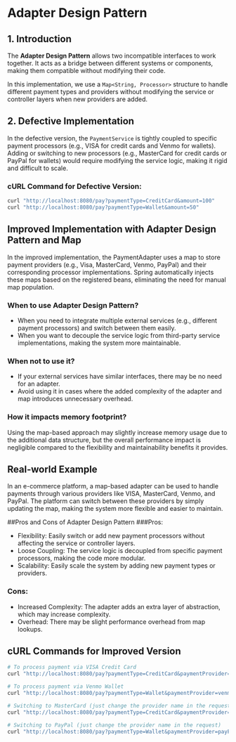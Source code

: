 # Adapter Design Pattern

## 1. Introduction
The **Adapter Design Pattern** allows two incompatible interfaces to work together. It acts as a bridge between different systems or components, making them compatible without modifying their code.

In this implementation, we use a `Map<String, Processor>` structure to handle different payment types and providers without modifying the service or controller layers when new providers are added.

## 2. Defective Implementation
In the defective version, the `PaymentService` is tightly coupled to specific payment processors (e.g., VISA for credit cards and Venmo for wallets). Adding or switching to new processors (e.g., MasterCard for credit cards or PayPal for wallets) would require modifying the service logic, making it rigid and difficult to scale.

### cURL Command for Defective Version:
```bash
curl "http://localhost:8080/pay?paymentType=CreditCard&amount=100"
curl "http://localhost:8080/pay?paymentType=Wallet&amount=50"
```

## Improved Implementation with Adapter Design Pattern and Map
In the improved implementation, the PaymentAdapter uses a map to store payment providers (e.g., Visa, MasterCard, Venmo, PayPal) and their corresponding processor implementations. Spring automatically injects these maps based on the registered beans, eliminating the need for manual map population.

### When to use Adapter Design Pattern?
- When you need to integrate multiple external services (e.g., different payment processors) and switch between them easily.
- When you want to decouple the service logic from third-party service implementations, making the system more maintainable.

### When not to use it?
- If your external services have similar interfaces, there may be no need for an adapter.
- Avoid using it in cases where the added complexity of the adapter and map introduces unnecessary overhead.

### How it impacts memory footprint?
Using the map-based approach may slightly increase memory usage due to the additional data structure, but the overall performance impact is negligible compared to the flexibility and maintainability benefits it provides.

## Real-world Example
In an e-commerce platform, a map-based adapter can be used to handle payments through various providers like VISA, MasterCard, Venmo, and PayPal. The platform can switch between these providers by simply updating the map, making the system more flexible and easier to maintain.

##Pros and Cons of Adapter Design Pattern
###Pros:
- Flexibility: Easily switch or add new payment processors without affecting the service or controller layers.
- Loose Coupling: The service logic is decoupled from specific payment processors, making the code more modular.
- Scalability: Easily scale the system by adding new payment types or providers.

### Cons:
- Increased Complexity: The adapter adds an extra layer of abstraction, which may increase complexity.
- Overhead: There may be slight performance overhead from map lookups.


## cURL Commands for Improved Version
```bash
# To process payment via VISA Credit Card
curl "http://localhost:8080/pay?paymentType=CreditCard&paymentProvider=visaProcessor&amount=100"

# To process payment via Venmo Wallet
curl "http://localhost:8080/pay?paymentType=Wallet&paymentProvider=venmoProcessor&amount=50"

# Switching to MasterCard (just change the provider name in the request)
curl "http://localhost:8080/pay?paymentType=CreditCard&paymentProvider=masterCardProcessor&amount=100"

# Switching to PayPal (just change the provider name in the request)
curl "http://localhost:8080/pay?paymentType=Wallet&paymentProvider=payPalProcessor&amount=50"
```